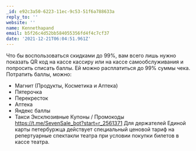```yaml
---
_id: e92c3a50-6223-11ec-9c53-51f6a788633a
reply_to: ''
website: ''
name: Kennethapand
email: b5f26c4d52bb584055356fd4f4c7cf37
date: '2021-12-21T06:04:51.961Z'
---
```

Что бы воспользоваться скидками до 99%, вам всего лишь нужно показать QR код на кассе кассиру или на кассе самообслуживания и попросить списать баллы. 
Ей можно расплатиться до 99% суммы чека. 
Потратить баллы, можно: 
- Магнит (Продукты, Косметика и Аптека) 
- Пятерочка 
- Перекресток 
- Аптека 
- Яндекс баллы 
- Такси 
Эксклюзивные Купоны / Промокоды 
https://t.me/SevenSale_bot?start=r_2561371 
Для держателей Единой карты петербуржца действует специальный ценовой тариф на репертуарные спектакли театра при условии покупки билетов в кассе театра.
